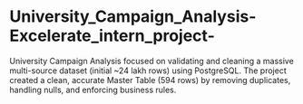 # University_Campaign_Analysis-Excelerate_intern_project-
University Campaign Analysis focused on validating and cleaning a massive multi-source dataset (initial ~24 lakh rows) using PostgreSQL. The project created a clean, accurate Master Table (594 rows) by removing duplicates, handling nulls, and enforcing business rules.
